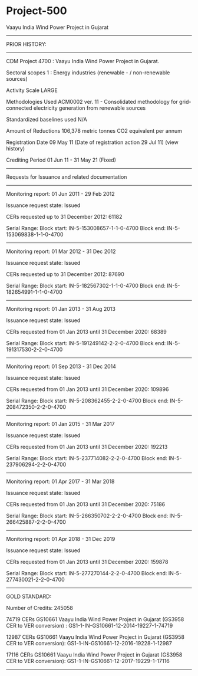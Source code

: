 # Project-500
Vaayu India Wind Power Project in Gujarat

_____
PRIOR HISTORY:
_____
CDM Project 4700 : Vaayu India Wind Power Project in Gujarat.

Sectoral scopes	1 : Energy industries (renewable - / non-renewable sources)

Activity Scale	LARGE

Methodologies Used	ACM0002 ver. 11 - Consolidated methodology for grid-connected electricity generation from renewable sources

Standardized baselines used	N/A

Amount of Reductions	106,378 metric tonnes CO2 equivalent per annum

Registration Date	09 May 11 (Date of registration action 29 Jul 11)   (view history)  

Crediting Period	01 Jun 11 - 31 May 21 (Fixed)

_________
Requests for Issuance
and related documentation	
_______
Monitoring report: 01 Jun 2011 - 29 Feb 2012

Issuance request state: Issued

CERs requested up to 31 December 2012: 61182

Serial Range: Block start: IN-5-153008657-1-1-0-4700      Block end: IN-5-153069838-1-1-0-4700
__________

Monitoring report: 01 Mar 2012 - 31 Dec 2012 

Issuance request state: Issued


CERs requested up to 31 December 2012: 87690

Serial Range: Block start: IN-5-182567302-1-1-0-4700      Block end: IN-5-182654991-1-1-0-4700
____________

Monitoring report: 01 Jan 2013 - 31 Aug 2013 

Issuance request state: Issued

CERs requested from 01 Jan 2013 until 31 December 2020: 68389

Serial Range: Block start: IN-5-191249142-2-2-0-4700      Block end: IN-5-191317530-2-2-0-4700
___________
Monitoring report: 01 Sep 2013 - 31 Dec 2014 

Issuance request state: Issued

CERs requested from 01 Jan 2013 until 31 December 2020: 109896

Serial Range: Block start: IN-5-208362455-2-2-0-4700      Block end: IN-5-208472350-2-2-0-4700
__________
Monitoring report: 01 Jan 2015 - 31 Mar 2017 

Issuance request state: Issued

CERs requested from 01 Jan 2013 until 31 December 2020: 192213

Serial Range: Block start: IN-5-237714082-2-2-0-4700      Block end: IN-5-237906294-2-2-0-4700
__________
Monitoring report: 01 Apr 2017 - 31 Mar 2018 

Issuance request state: Issued

CERs requested from 01 Jan 2013 until 31 December 2020: 75186

Serial Range: Block start: IN-5-266350702-2-2-0-4700      Block end: IN-5-266425887-2-2-0-4700
_________

Monitoring report: 01 Apr 2018 - 31 Dec 2019 

Issuance request state: Issued

CERs requested from 01 Jan 2013 until 31 December 2020: 159878

Serial Range: Block start: IN-5-277270144-2-2-0-4700      Block end: IN-5-277430021-2-2-0-4700

________
GOLD STANDARD:

Number of Credits: 245058

74719 CERs	GS10661	Vaayu India Wind Power Project in Gujarat (GS3958 CER to VER conversion) : GS1-1-IN-GS10661-12-2014-19227-1-74719	

12987	CERs GS10661 Vaayu India Wind Power Project in Gujarat (GS3958 CER to VER conversion): GS1-1-IN-GS10661-12-2016-19228-1-12987	

17116 CERs	GS10661	Vaayu India Wind Power Project in Gujarat (GS3958 CER to VER conversion): GS1-1-IN-GS10661-12-2017-19229-1-17116	

______________

